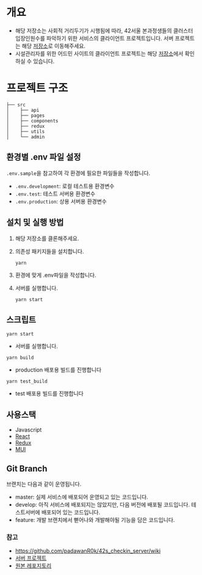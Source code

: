 # 개요

- 해당 저장소는 사회적 거리두기가 시행됨에 따라, 42서울 본과정생들의 클러스터 입장인원수를 파악하기 위한 서비스의 클라이언트 프로젝트입니다. 서버 프로젝트는 해당 [저장소](https://bitbucket.org/42seoul/checkin_back/src/master)로 이동해주세요.
- 시설관리자를 위한 어드민 사이트의 클라이언트 프로젝트는 해당 [저장소](https://bitbucket.org/42seoul/admin_front/src/master/)에서 확인하실 수 있습니다.

# 프로젝트 구조

```
├── src
│    ├── api
│    ├── pages
│    ├── components
│    ├── redux
│    ├── utils
│    └── admin
```

## 환경별 .env 파일 설정

`.env.sample`을 참고하여 각 환경에 필요한 파일들을 작성합니다.

- `.env.development`: 로컬 테스트용 환경변수
- `.env.test`: 테스트 서버용 환경변수
- `.env.production`: 상용 서버용 환경변수

## 설치 및 실행 방법

1. 해당 저장소를 클론해주세요.

2. 의존성 패키지들을 설치합니다.

   ```shell
   yarn
   ```

3. 환경에 맞게 .env파일을 작성합니다.

4. 서버를 실행합니다.

   ```shell
   yarn start
   ```

## 스크립트

```
yarn start
```

- 서버를 실행합니다.

```
yarn build
```

- production 배포용 빌드를 진행합니다

```
yarn test_build
```

- test 배포용 빌드를 진행합니다

## 사용스택

- Javascript
- [React](https://reactjs.org/)
- [Redux](https://redux.js.org/)
- [MUI](https://mui.com/)

## Git Branch

브랜치는 다음과 같이 운영됩니다.

- master: 실제 서비스에 배포되어 운영되고 있는 코드입니다.
- develop: 아직 서비스에 배포되지는 않았지만, 다음 버전에 배포될 코드입니다. 테스트서버에 배포되어 있는 코드입니다.
- feature: 개발 브랜치에서 뻗어나와 개발해야될 기능을 담은 코드입니다.

### 참고
- https://github.com/padawanR0k/42s_checkin_server/wiki
- [서버 프로젝트](https://github.com/padawanR0k/42s_checkin_server)
- [원본 레포지토리](https://github.com/42CivicHacking/42_checkIn)